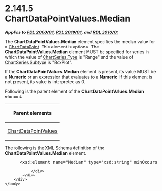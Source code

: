 <html dir="LTR" xmlns:mshelp="http://msdn.microsoft.com/mshelp" xmlns:ddue="http://ddue.schemas.microsoft.com/authoring/2003/5" xmlns:xlink="http://www.w3.org/1999/xlink" xmlns:tool="http://www.microsoft.com/tooltip">
    <head>
        <meta http-equiv="Content-Type" content="text/html; CHARSET=utf-8"></meta>
        <meta name="save" content="history"></meta>
        <title>2.141.5 ChartDataPointValues.Median</title>
        <xml>
            <mshelp:toctitle title="2.141.5 ChartDataPointValues.Median"></mshelp:toctitle>
            <mshelp:rltitle title="[MS-RDL]: ChartDataPointValues.Median"></mshelp:rltitle>
            <mshelp:keyword index="A" term="88652b2d-2b4b-4af9-8d15-01ec39ca8cae"></mshelp:keyword>
            <mshelp:attr name="DCSext.ContentType" value="open specification"></mshelp:attr>
            <mshelp:attr name="AssetID" value="88652b2d-2b4b-4af9-8d15-01ec39ca8cae"></mshelp:attr>
            <mshelp:attr name="TopicType" value="kbRef"></mshelp:attr>
            <mshelp:attr name="DCSext.Title" value="[MS-RDL]: ChartDataPointValues.Median" />
        </xml>
    </head>
    <body>
        <div id="header">
            <h1 class="heading">2.141.5 ChartDataPointValues.Median</h1>
        </div>
        <div id="mainSection">
            <div id="mainBody">
                <div id="allHistory" class="saveHistory"></div>
                <div id="sectionSection0" class="section" name="collapseableSection">
                    

<p><b><i>Applies to </i></b><a href="1e855f94-4617-47e4-b89e-0856c6cb420f.htm"><b><i>RDL 2008/01</i></b></a><b><i>,
</i></b><a href="3428e690-a348-4ec7-8a6a-8efb42d2cdee.htm"><b><i>RDL 2010/01</i></b></a><b><i>,
and </i></b><a href="52ce3983-2bfc-4e72-9359-42aaf5fe4509.htm"><b><i>RDL 2016/01</i></b></a></p>

<p>The <b>ChartDataPointValues.Median</b> element specifies the
median value for a <a href="86cf2a9b-4610-4ffe-8fff-16480a7bf6a4.htm">ChartDataPoint</a>.
This element is optional. The <b>ChartDataPointValues.Median</b> element MUST
be specified for series in which the value of <a href="d4c74852-ecd9-4eb7-90ae-705a369963fe.htm">ChartSeries.Type</a> is
&quot;Range&quot; and the value of <a href="4b2b5c6a-16e8-4996-b095-513b2bec5a15.htm">ChartSeries.Subtype</a> is
&quot;BoxPlot&quot;.</p>

<p>If the <b>ChartDataPointValues.Median</b> element is
present, its value MUST be a <b>Numeric</b> or an expression that evaluates to
a <b>Numeric</b>. If this element is not present, its value is interpreted as
0.</p>

<p>Following is the parent element of the <b>ChartDataPointValues.Median</b>
element.</p>

<table>
 <thead>
  <tr>
   <th>
   <p>Parent elements</p>
   </th>
  </tr>
 </thead>
 <tr>
  <td>
  <p><a href="363590aa-46c3-499a-927f-a6495a0b1ab6.htm">ChartDataPointValues</a></p>
  </td>
 </tr>
</table>

<p>The following is the XML Schema definition of the <b>ChartDataPointValues.Median</b>
element.           </p>

<dl>
<dd>
<div><pre> &lt;xsd:element name=&quot;Median&quot; type=&quot;xsd:string&quot; minOccurs=&quot;0&quot; /&gt;
</pre></div>
</dd></dl>


                </div>
            </div>
        </div>
    </body>
</html>